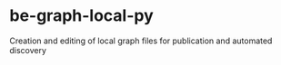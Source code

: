 # be-graph-local-py
Creation and editing of local graph files for publication and automated discovery 
